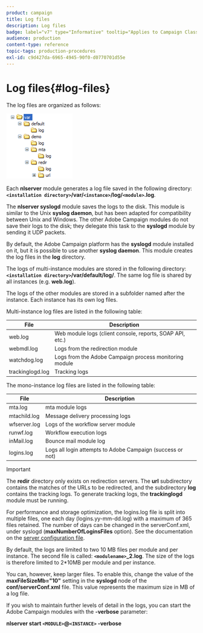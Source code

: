 ```yaml
---
product: campaign
title: Log files
description: Log files
badge: label="v7" type="Informative" tooltip="Applies to Campaign Classic v7 only"
audience: production
content-type: reference
topic-tags: production-procedures
exl-id: c9d427da-6965-4945-90f0-d0770701d55e
---
```

# Log files{#log-files}



The log files are organized as follows:

![](assets/d_ncs_directory.png)

Each **nlserver** module generates a log file saved in the following directory: **`<installation directory>`/var/`<instance>`/log/`<module>`.log**.

The **nlserver syslogd** module saves the logs to the disk. This module is similar to the Unix **syslog daemon**, but has been adapted for compatibility between Unix and Windows. The other Adobe Campaign modules do not save their logs to the disk; they delegate this task to the **syslogd** module by sending it UDP packets.

By default, the Adobe Campaign platform has the **syslogd** module installed on it, but it is possible to use another **syslog daemon**. This module creates the log files in the **log** directory.

The logs of multi-instance modules are stored in the following directory: **`<installation directory>`/var/default/log/**. The same log file is shared by all instances (e.g. **web.log**).

The logs of the other modules are stored in a subfolder named after the instance. Each instance has its own log files.

Multi-instance log files are listed in the following table:

|  File  | Description  |
|---|---|
|  web.log  | Web module logs (client console, reports, SOAP API, etc.)  |
|  webmdl.log  | Logs from the redirection module  |
|  watchdog.log  | Logs from the Adobe Campaign process monitoring module  |
|  trackinglogd.log  | Tracking logs  |

The mono-instance log files are listed in the following table:

|  File  | Description  |
|---|---|
|  mta.log  | mta module logs  |
|  mtachild.log  | Message delivery processing logs  |
|  wfserver.log  | Logs of the workflow server module  |
|  runwf.log  | Workflow execution logs  |
|  inMail.log  | Bounce mail module log  |
|  logins.log  | Logs all login attempts to Adobe Campaign (success or not)  |

>[!IMPORTANT]
>
>The **redir** directory only exists on redirection servers. The **url** subdirectory contains the matches of the URLs to be redirected, and the subdirectory **log** contains the tracking logs. To generate tracking logs, the **trackinglogd** module must be running.

For performance and storage optimization, the logins.log file is split into multiple files, one each day (logins.yy-mm-dd.log) with a maximum of 365 files retained. The number of days can be changed in the serverConf.xml, under syslogd (**maxNumberOfLoginsFiles** option). See the documentation on the [server configuration file](../../installation/using/the-server-configuration-file.md#syslogd).

By default, the logs are limited to two 10 MB files per module and per instance. The second file is called: **`<modulename>`_2.log**. The size of the logs is therefore limited to 2&#42;10MB per module and per instance.

You can, however, keep larger files. To enable this, change the value of the **maxFileSizeMb="10"** setting in the **syslogd** node of the **conf/serverConf.xml** file. This value represents the maximum size in MB of a log file.

If you wish to maintain further levels of detail in the logs, you can start the Adobe Campaign modules with the **-verbose** parameter:

**nlserver start `<MODULE>`@`<INSTANCE>` -verbose**
